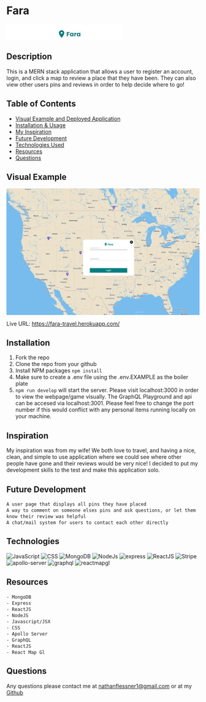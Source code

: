 # Fara

<img align="center" src="./assets/FaraBanner.jpg">

## Description

This is a MERN stack application that allows a user to register an account, login, and click a map to review a place that they have been. They can also view other users pins and reviews in order to help decide where to go!

## Table of Contents

- [Visual Example and Deployed Application](#visual-example)
- [Installation & Usage](#installation)
- [My Inspiration](#inspiration)
- [Future Development](#future-development)
- [Technologies Used](#technologies)
- [Resources](#resources)
- [Questions](#questions)

## Visual Example 

<img align="center" src="./assets/FaraVisualExample.png" width="750px">

Live URL: https://fara-travel.herokuapp.com/

## Installation

1. Fork the repo
2. Clone the repo from your github
3. Install NPM packages
  ```npm install```
5. Make sure to create a .env file using the .env.EXAMPLE as the boiler plate
6. ```npm run develop``` will start the server. Please visit localhost:3000 in order to view the webpage/game visually. The GraphQL Playground and api can be accesed via localhost:3001. Please feel free to change the port number if this would conflict with any personal items running locally on your machine. 

## Inspiration

My inspiration was from my wife! We both love to travel, and having a nice, clean, and simple to use application where we could see where other people have gone and their reviews would be very nice! I decided to put my development skills to the test and make this application solo. 

## Future Development
```
A user page that displays all pins they have placed
A way to comment on someone elses pins and ask questions, or let them know their review was helpful
A chat/mail system for users to contact each other directly
```
## Technologies

<div style='margin: 1em 0;'>
<img src="https://cdn.jsdelivr.net/gh/devicons/devicon/icons/javascript/javascript-original.svg" alt="JavaScript" width="4%" />
<img src="https://cdn.jsdelivr.net/gh/devicons/devicon/icons/css3/css3-original.svg" alt="CSS" width="4%" />
<img src="https://cdn.jsdelivr.net/gh/devicons/devicon/icons/mongodb/mongodb-original.svg" alt="MongoDB" width="4%"/>
<img src="https://cdn.jsdelivr.net/gh/devicons/devicon/icons/nodejs/nodejs-original.svg" alt="NodeJs" width="4%" />
<img src="https://cdn.jsdelivr.net/gh/devicons/devicon/icons/express/express-original-wordmark.svg" alt="express" width="4%" />
<img src="https://cdn.jsdelivr.net/gh/devicons/devicon/icons/react/react-original.svg" alt="ReactJS" width="4%" />
<img src="https://pbs.twimg.com/profile_images/1422297335531376654/f0wnwzb-_400x400.jpg" alt="Stripe" width="4%" />
<img src="https://avatars.githubusercontent.com/u/17189275?v=4" alt="apollo-server" width="4%" />
<img src="https://miro.medium.com/max/400/1*nP2C50GK4_-ly_R_mq3juQ.png" alt="graphql" width="4%" />
<img src="https://cdn.sanity.io/images/zlybple6/production/ae674b237161e285b1a53caa805ea6d8ee0b0098-896x454.png" alt="reactmapgl" width="4%" />

## Resources
```
- MongoDB
- Express
- ReactJS
- NodeJS
- Javascript/JSX
- CSS
- Apollo Server
- GraphQL
- ReactJS
- React Map Gl
```

## Questions
Any questions please contact me at <nathanflessner1@gmail.com> or at my [Github](https://github.com/SirNathanJF)
